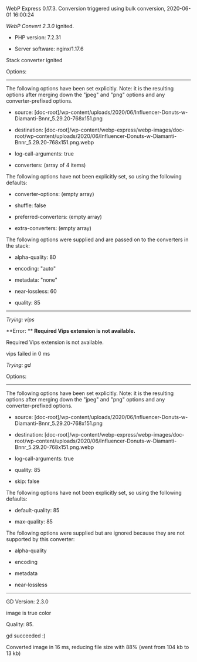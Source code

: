 WebP Express 0.17.3. Conversion triggered using bulk conversion, 2020-06-01 16:00:24

*WebP Convert 2.3.0*  ignited.
- PHP version: 7.2.31
- Server software: nginx/1.17.6

Stack converter ignited

Options:
------------
The following options have been set explicitly. Note: it is the resulting options after merging down the "jpeg" and "png" options and any converter-prefixed options.
- source: [doc-root]/wp-content/uploads/2020/06/Influencer-Donuts-w-Diamanti-Bnnr_5.29.20-768x151.png
- destination: [doc-root]/wp-content/webp-express/webp-images/doc-root/wp-content/uploads/2020/06/Influencer-Donuts-w-Diamanti-Bnnr_5.29.20-768x151.png.webp
- log-call-arguments: true
- converters: (array of 4 items)

The following options have not been explicitly set, so using the following defaults:
- converter-options: (empty array)
- shuffle: false
- preferred-converters: (empty array)
- extra-converters: (empty array)

The following options were supplied and are passed on to the converters in the stack:
- alpha-quality: 80
- encoding: "auto"
- metadata: "none"
- near-lossless: 60
- quality: 85
------------


*Trying: vips* 

**Error: ** **Required Vips extension is not available.** 
Required Vips extension is not available.
vips failed in 0 ms

*Trying: gd* 

Options:
------------
The following options have been set explicitly. Note: it is the resulting options after merging down the "jpeg" and "png" options and any converter-prefixed options.
- source: [doc-root]/wp-content/uploads/2020/06/Influencer-Donuts-w-Diamanti-Bnnr_5.29.20-768x151.png
- destination: [doc-root]/wp-content/webp-express/webp-images/doc-root/wp-content/uploads/2020/06/Influencer-Donuts-w-Diamanti-Bnnr_5.29.20-768x151.png.webp
- log-call-arguments: true
- quality: 85
- skip: false

The following options have not been explicitly set, so using the following defaults:
- default-quality: 85
- max-quality: 85

The following options were supplied but are ignored because they are not supported by this converter:
- alpha-quality
- encoding
- metadata
- near-lossless
------------

GD Version: 2.3.0
image is true color
Quality: 85. 
gd succeeded :)

Converted image in 16 ms, reducing file size with 88% (went from 104 kb to 13 kb)
